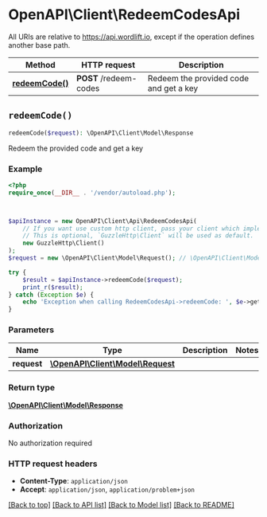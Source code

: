 # OpenAPI\Client\RedeemCodesApi

All URIs are relative to https://api.wordlift.io, except if the operation defines another base path.

| Method | HTTP request | Description |
| ------------- | ------------- | ------------- |
| [**redeemCode()**](RedeemCodesApi.md#redeemCode) | **POST** /redeem-codes | Redeem the provided code and get a key |


## `redeemCode()`

```php
redeemCode($request): \OpenAPI\Client\Model\Response
```

Redeem the provided code and get a key

### Example

```php
<?php
require_once(__DIR__ . '/vendor/autoload.php');



$apiInstance = new OpenAPI\Client\Api\RedeemCodesApi(
    // If you want use custom http client, pass your client which implements `GuzzleHttp\ClientInterface`.
    // This is optional, `GuzzleHttp\Client` will be used as default.
    new GuzzleHttp\Client()
);
$request = new \OpenAPI\Client\Model\Request(); // \OpenAPI\Client\Model\Request

try {
    $result = $apiInstance->redeemCode($request);
    print_r($result);
} catch (Exception $e) {
    echo 'Exception when calling RedeemCodesApi->redeemCode: ', $e->getMessage(), PHP_EOL;
}
```

### Parameters

| Name | Type | Description  | Notes |
| ------------- | ------------- | ------------- | ------------- |
| **request** | [**\OpenAPI\Client\Model\Request**](../Model/Request.md)|  | |

### Return type

[**\OpenAPI\Client\Model\Response**](../Model/Response.md)

### Authorization

No authorization required

### HTTP request headers

- **Content-Type**: `application/json`
- **Accept**: `application/json`, `application/problem+json`

[[Back to top]](#) [[Back to API list]](../../README.md#endpoints)
[[Back to Model list]](../../README.md#models)
[[Back to README]](../../README.md)
